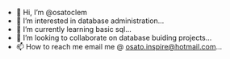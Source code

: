- 👋 Hi, I’m @osatoclem
- 👀 I’m interested in database administration...
- 🌱 I’m currently learning basic sql...
- 💞️ I’m looking to collaborate on database buiding projects...
- 📫 How to reach me email me @ osato.inspire@hotmail.com...

<!---
osatoclem/osatoclem is a ✨ special ✨ repository because its `README.md` (this file) appears on your GitHub profile.
You can click the Preview link to take a look at your changes.
--->
